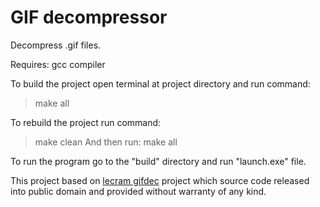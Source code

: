 # GIF decompressor
Decompress .gif files.

Requires: gcc compiler

To build the project open terminal at project directory and run command:
> make all

To rebuild the project run command:
> make clean
And then run:
> make all

To run the program go to the "build" directory and run "launch.exe" file.

This project based on [lecram gifdec](https://github.com/lecram/gifdec) project which source code released into public domain and provided without warranty of any kind.